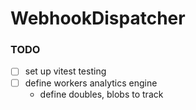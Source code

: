 # WebhookDispatcher


### TODO
- [ ] set up vitest testing
- [ ] define workers analytics engine
  - define doubles, blobs to track

